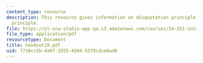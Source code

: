 ```yaml
---
content_type: resource
description: This resource gives information on disquotation principle, and translation
  principle.
file: https://ol-ocw-studio-app-qa.s3.amazonaws.com/courses/24-251-introduction-to-philosophy-of-language-spring-2005/7710cc5b4a9f355545045379cdce6ad0_handout18.pdf
file_type: application/pdf
resourcetype: Document
title: handout18.pdf
uid: 7710cc5b-4a9f-3555-4504-5379cdce6ad0
---
```

